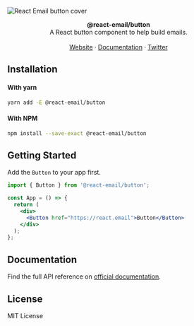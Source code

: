 ![React Email button cover](https://react-email-assets.vercel.app/button.png)

<div align="center"><strong>@react-email/button</strong></div>
<div align="center">A React button component to help build emails.</div>
<br />
<div align="center">
<a href="https://react.email">Website</a> 
<span> · </span>
<a href="https://react.email">Documentation</a> 
<span> · </span>
<a href="https://react.email">Twitter</a>
</div>

## Installation

#### With yarn

```sh
yarn add -E @react-email/button
```

#### With NPM

```sh
npm install --save-exact @react-email/button
```

## Getting Started

Add the `Button` to your app first.

```jsx
import { Button } from '@react-email/button';

const App = () => {
  return (
    <div>
      <Button href="https://react.email">Button</Button>
    </div>
  );
};
```

## Documentation

Find the full API reference on [official documentation](https://react.email).

## License

MIT License

